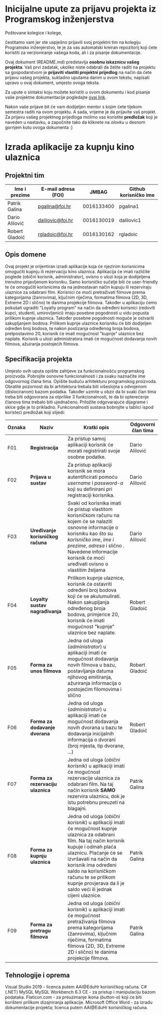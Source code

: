 # Inicijalne upute za prijavu projekta iz Programskog inženjerstva

Poštovane kolegice i kolege, 

čestitamo vam jer ste uspješno prijavili svoj projektni tim na kolegiju Programsko inženjerstvo, te je za vas automatski kreiran repozitorij koji ćete koristiti za verzioniranje vašega koda, ali i za pisanje dokumentacije.

Ovaj dokument (README.md) predstavlja **osobnu iskaznicu vašeg projekta**. Vaš prvi zadatak, ukoliko niste odabrali da želite raditi na projektu sa gospodarstvom je **prijaviti vlastiti projektni prijedlog** na način da ćete prijavu vašeg projekta, sukladno uputama danim u ovom tekstu, napisati upravo u ovaj dokument, umjesto ovoga teksta.

Za upute o sintaksi koju možete koristiti u ovom dokumentu i kod pisanje vaše projektne dokumentacije pogledajte [ovaj link](https://guides.github.com/features/mastering-markdown/).

Nakon vaše prijave bit će vam dodijeljen mentor s kojim ćete tijekom semestra raditi na ovom projektu. A sada, vrijeme je da prijavite vaš projekt. Za prijavu vašeg projektnog prijedloga molimo vas koristite **predložak** koji je naveden u nastavku, a započnite tako da kliknete na *olovku* u desnom gornjem kutu ovoga dokumenta :) 

# Izrada aplikacije za kupnju kino ulaznica

## Projektni tim

Ime i prezime | E-mail adresa (FOI) | JMBAG | Github korisničko ime
------------  | ------------------- | ----- | ---------------------
Patrik Galina | pgalina@foi.hr | 0016133400 | pgalina1
Dario Alilović| dalilovic@foi.hr | 0016130019 | dalilovic1
Robert Gladoić | rgladoic@foi.hr | 0016130162 | rgladoic

## Opis domene
Ovaj projekt je orijentiran izradi aplikacije koja će njezinim korisnicima omogućiti kupnju ili rezervaciju kino ulaznica. Aplikacija će imati različite poglede (obični korisnik, administrator), ovisno o ulozi koja je dodijeljena trenutno prijavljenom korisniku. Samo korisničko sučelje biti će user-friendly te će omogućiti korisnicima da na jednostavan način kupuju ili rezerviraju ulaznice za odabrani film. Korisnici će moći pretraživati filmove prema kategorijama (žanrovima), ključnim riječima, formatima filmova (2D, 3D, Extreme 2D i slično) te danima projekcije filmova. Također u aplikaciju ćemo pokušati ugraditi "Loyalty program" na način da određeni korisnici (redoviti kupci, studenti, umirovljenici) imaju posebne pogodnosti u vidu popusta prilikom kupnje ulaznica. Također posebne pogodnosti moguće je ostvariti sakupljanjem bodova. Prilikom kupnje ulaznice korisniku će biti dodijeljen određen broj bodova, te nakon postizanja određenog broja bodova, pretpostavimo 20, korisnik će imati mogućnost "kupnje" ulaznice bez naplate. Korisnik u ulozi administratora imati će mogućnost dodavanja novih filmova, ažuiranja postojećih filmova. 

## Specifikacija projekta
Umjesto ovih uputa opišite zahtjeve za funkcionalnošću programskog proizvoda. Pobrojite osnovne funkcionalnosti i za svaku naznačite ime odgovornog člana tima. Opišite buduću arhitekturu programskog proizvoda. Obratite pozornost da bi arhitektura trebala biti višeslojna s odvojenom (dislociranom) bazom podatka. Također uzmite u obzir da bi svaki član tima treba biti odgovorana za otprilike 3 funkcionalnosti, te da bi opterećenje članova tima trebalo biti ujednačeno. Priložite odgovarajuće dijagrame i skice gdje je to prikladno. Funkcionalnosti sustava bobrojite u tablici ispod koristeći predložak koji slijedi:

Oznaka | Naziv | Kratki opis | Odgovorni član tima
------ | ----- | ----------- | -------------------
F01 | **Registracija** | Za pristup samoj aplikaciji korisnik će morati registrirati svoje osobne podatke. | Dario Alilović
F02 | **Prijava u sustav** | Za pristup aplikaciji korisnik se mora autentificirati pomoću *username* i *password-a* koji su definirani pri registraciji korisnika. | Dario Alilović
F03 | **Uređivanje korisničkog računa** | Svaki od korisnika imati će pristup vlastitom korisničkom računu na kojem će se nalaziti osnovne informacije o korisniku kao što su *korisničko ime*, *ime i prezime*, *adresa* i slično . Navedene informacije korisnik će moći uređivati ovisno o vlastitim željama | Dario Alilović
F04 | **Loyalty sustav nagrađivanja**  | Prilikom kupnje ulaznice, korisnik će ostavriti određeni broj bodova koji će se akulumulirati. Nakon sakupljanja određenog broja bodova, primjerice 20, korisnik će imati mogućnost "kupnje" ulaznice bez naplate. | Robert Gladoić
F05 | **Forma za unos filmova** | Jedna od uloga (*administrator*) u aplikaciji imati će mogućnost dodavanja novih filmova u bazu, postavljanja datuma njihovog emitiranja, ažuriranja informacija o postojećim filomovima i slično | Robert Gladoić
F06 | **Forma za dodavanje dvorana** | Jedna od uloga (*administrator*) u aplikaciji imati će mogućnost dodavanja novih dvorana u bazu te dodavanja inicijalnih informacija o dvorani (broj mjesta, tip dvorane, ...) | Robert Gladoić
F07 | **Forma za rezervaciju ulaznica** | Jedna od uloga (*obični korisnik*) u aplikaciji imati će mogućnost rezervacije ulaznica za odabrani film. Na taj način korisnik **SAMO** rezervira ulaznicu, dok je istu potrebnu preuzeti na blagajni. |Patrik Galina
F08 | **Forma za kupnju ulaznica** | Jedna od uloga (*obični korisnik*) u aplikaciji imati će mogućnost kupnje ulaznica za odabrani film. Na taj način korisnik kupuje i odmah plaća ulaznicu. Plaćanje će se izvršavati na način da korisnik ima određeni saldo na korisničkom računu te se prilikom kupnje provjerava da li je saldo veći ili jednak cijeni ulaznice. | Patrik Galina
F09 | **Forma za pretragu filmova** | Jedna od uloga (*obični korisnik*) u aplikaciji imati će mogućnost pretraživanja filmova prema kategorijama (žanrovima), ključnim riječima, formatima filmova (2D, 3D, Extreme 2D i slično) te danima projekcije filmova. | Patrik Galina


## Tehnologije i oprema
Visual Studio 2019 - licenca putem AAI@EduHr korisničkog računa.
C# (.NET)
MySQL 
MySQL Workbench 6.3 CE - za pristup i manipulaciju bazom podataka.
Flaticon.com - za preuzimanje ikona (*button-a*) koji će biti korišteni prilikom dizajniranja aplikacije.
Microsoft Office Word - za izradu dokumentacije projekta; licenca putem AAI@EduHr korisničkog računa.
